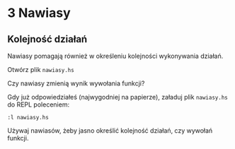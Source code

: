 # 3 Nawiasy

## Kolejność działań

Nawiasy pomagają również w określeniu kolejności wykonywania działań.

Otwórz plik `nawiasy.hs`

Czy nawiasy zmienią wynik wywołania funkcji?

Gdy już odpowiedziałeś (najwygodniej na papierze), załaduj plik `nawiasy.hs` do REPL poleceniem:

    :l nawiasy.hs

Używaj nawiasów, żeby jasno określić kolejność działań, czy wywołań funkcji.

